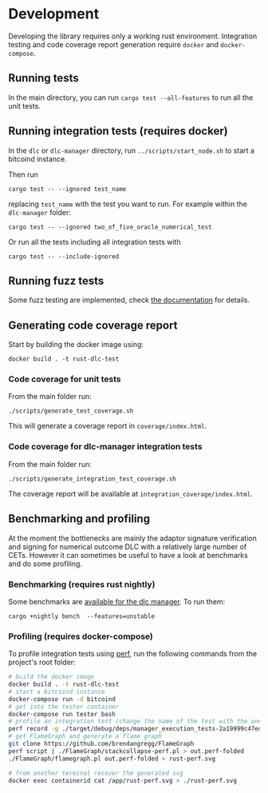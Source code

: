 # Development

Developing the library requires only a working rust environment.
Integration testing and code coverage report generation require `docker` and `docker-compose`.

## Running tests

In the main directory, you can run `cargo test --all-features` to run all the unit tests.

## Running integration tests (requires docker)

In the `dlc` or `dlc-manager` directory, run `../scripts/start_node.sh` to start a bitcoind instance.

Then run
```
cargo test -- --ignored test_name
```
replacing `test_name` with the test you want to run.
For example within the `dlc-manager` folder:
```
cargo test -- --ignored two_of_five_oracle_numerical_test
```

Or run all the tests including all integration tests with 
```
cargo test -- --include-ignored
```

## Running fuzz tests

Some fuzz testing are implemented, check [the documentation](../fuzz/Readme.md) for details.

## Generating code coverage report

Start by building the docker image using:
```
docker build . -t rust-dlc-test
```

### Code coverage for unit tests

From the main folder run:
```
./scripts/generate_test_coverage.sh
```

This will generate a coverage report in `coverage/index.html`.

### Code coverage for dlc-manager integration tests

From the main folder run:
```
./scripts/generate_integration_test_coverage.sh
```
The coverage report will be available at `integration_coverage/index.html`.

## Benchmarking and profiling

At the moment the bottlenecks are mainly the adaptor signature verification and signing for numerical outcome DLC with a relatively large number of CETs.
However it can sometimes be useful to have a look at benchmarks and do some profiling.

### Benchmarking (requires rust nightly)

Some benchmarks are [available for the dlc manager](../dlc-manager/benches/benchmarks.rs).
To run them:
```
cargo +nightly bench  --features=unstable
```

### Profiling (requires docker-compose)

To profile integration tests using [perf](https://perf.wiki.kernel.org/index.php/Main_Page), run the following commands from the project's root folder:
```bash
# build the docker image
docker build . -t rust-dlc-test
# start a bitcoind instance
docker-compose run -d bitcoind
# get into the tester container
docker-compose run tester bash
# profile an integration test (change the name of the test with the one you want)
perf record -g ./target/debug/deps/manager_execution_tests-2a19999c47ed3cfb --ignored three_of_three_oracle_numerical_test
# get FlameGraph and generate a flame graph
git clone https://github.com/brendangregg/FlameGraph
perf script | ./FlameGraph/stackcollapse-perf.pl > out.perf-folded
./FlameGraph/flamegraph.pl out.perf-folded > rust-perf.svg

# from another terminal recover the generated svg
docker exec containerid cat /app/rust-perf.svg > ./rust-perf.svg
```
